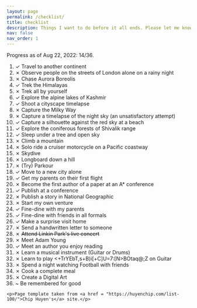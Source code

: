 ```yaml
---
layout: page
permalink: /checklist/
title: checklist
description: Things I want to do before it all ends. Please let me know if you have any recommendation.
nav: false
nav_order: 1
---
```


<div class="post-content">
    <p> Progress as of Aug 22, 2022: 14/36.</p>
    <ol>
        <li>✓ Travel to another continent </li>
        <li>✗ Observe people on the streets of London alone on a rainy night </li>
        <li>✗ Chase Aurora Boreolis </li>
        <li>✓ Trek the Himalayas </li>
        <li>✗ Trek all by yourself </li>
        <li>✓ Explore the alpine lakes of Kashmir </li>
        <li>✓ Shoot a cityscape timelapse </li>
        <li>✗ Capture the Milky Way </li>
        <li>✗ Capture a timelapse of the night sky (an unsatisfactory attempt)</li>
        <li>✓ Capture a silhouette against the red sky at a beach</li>
        <li>✓ Explore the coniferous forests of Shivalik range </li>
        <li>✓ Sleep under a tree and open sky </li>
        <li>✗ Climb a mountain </li>
        <li>✗ Solo ride a cruiser motorcycle on a Pacific coastway </li>
        <li>✗ Skydive </li>
        <li>✗ Longboard down a hill </li>
        <li>✗ (Try) Parkour </li>
        <li>✓ Move to a new city alone </li>
        <li>✓ Get my parents on their first flight </li>
        <li>✗ Become the first author of a paper at an A* conference </li>
        <li>✓ Publish at a conference </li>
        <li>✗ Publish a story in National Geographic </li>
        <li>✗ Start my own venture </li>
        <li>✓ Fine-dine with my parents </li>
        <li>✓ Fine-dine with friends in all formals </li>
        <li>✓ Make a surprise visit home </li>
        <li>✗ Send a handwritten letter to someone</li>
        <li>✗ <s>Attend Linkin Park's live concert</s></li>
        <li>✗ Meet Adam Young</li>
        <li>✓ Meet an author you enjoy reading</li>
        <li>✗ Learn a musical instrument (Guitar or Drums)</li>
        <li>✗ Learn to play <+TrYEbT,s+B)i[+C]U=7:[N>BOtaq@;Z on Guitar</li>
        <li>✗ Spend a night watching Football with friends</li>
        <li>✗ Cook a complete meal</li>
        <li>✗ Create a Digital Art</li>
        <li>~ Be remembered for good</li>
    </ol>

    <p>Page template taken from <a href = "https://huyenchip.com/list-100/">Chip Huyen's</a> site.</p>
</div>
